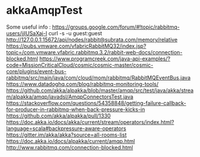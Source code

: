 # akkaAmqpTest

Some useful info :
https://groups.google.com/forum/#!topic/rabbitmq-users/jjlUSaXaj-I
curl -s -u guest:guest http://127.0.0.1:15672/api/nodes/rabbit@subrata.com/memory/relative
https://pubs.vmware.com/vfabricRabbitMQ32/index.jsp?topic=/com.vmware.vfabric.rabbitmq.3.2/rabbit-web-docs/connection-blocked.html
https://www.programcreek.com/java-api-examples/?code=MissionCriticalCloud/cosmic/cosmic-master/cosmic-core/plugins/event-bus-rabbitmq/src/main/java/com/cloud/mom/rabbitmq/RabbitMQEventBus.java
https://www.datadoghq.com/blog/rabbitmq-monitoring-tools/
https://github.com/akka/alpakka/blob/master/amqp/src/test/java/akka/stream/alpakka/amqp/javadsl/AmqpConnectorsTest.java
https://stackoverflow.com/questions/54358848/getting-failure-callback-for-producer-in-rabbitmq-when-back-pressure-kicks-in
https://github.com/akka/alpakka/pull/1330
https://doc.akka.io/docs/akka/current/stream/operators/index.html?language=scala#backpressure-aware-operators
https://gitter.im/akka/akka?source=all-rooms-list
https://doc.akka.io/docs/alpakka/current/amqp.html
http://www.rabbitmq.com/connection-blocked.html
